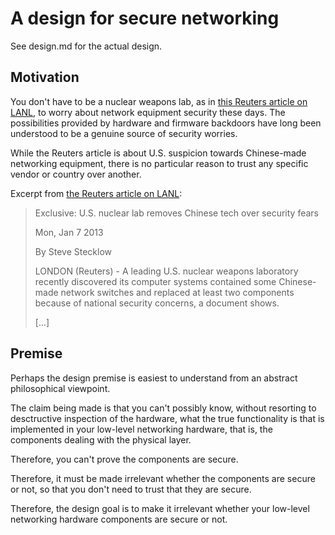 A design for secure networking
==============================

See design.md for the actual design.


Motivation
----------

You don't have to be a nuclear weapons lab, as in [this Reuters article on LANL][Reuters], to worry
about network equipment security these days. The possibilities provided by hardware and firmware
backdoors have long been understood to be a genuine source of security worries.

While the Reuters article is about U.S. suspicion towards Chinese-made networking equipment,
there is no particular reason to trust any specific vendor or country over another.

Excerpt from [the Reuters article on LANL][Reuters]:

> Exclusive: U.S. nuclear lab removes Chinese tech over security fears
> 
> Mon, Jan 7 2013
>
> By Steve Stecklow
>
> LONDON (Reuters) - A leading U.S. nuclear weapons laboratory recently discovered its computer systems contained some Chinese-made network switches and replaced at least two components because of national security concerns, a document shows.
>
> [...]

[Reuters]: http://www.reuters.com/article/2013/01/07/us-huawei-alamos-idUSBRE90608B20130107 "Exclusive: U.S. nuclear lab removes Chinese tech over security fears"


Premise
-------

Perhaps the design premise is easiest to understand from an abstract philosophical viewpoint.

The claim being made is that you can't possibly know, without resorting to desctructive inspection
of the hardware, what the true functionality is that is implemented in your low-level
networking hardware, that is, the components dealing with the physical layer.

Therefore, you can't prove the components are secure.

Therefore, it must be made irrelevant whether the components are secure or not, so that
you don't need to trust that they are secure.

Therefore, the design goal is to make it irrelevant whether your low-level networking hardware
components are secure or not.
